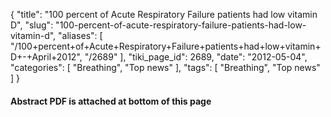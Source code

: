 {
    "title": "100 percent of Acute Respiratory Failure patients had low vitamin D",
    "slug": "100-percent-of-acute-respiratory-failure-patients-had-low-vitamin-d",
    "aliases": [
        "/100+percent+of+Acute+Respiratory+Failure+patients+had+low+vitamin+D+-+April+2012",
        "/2689"
    ],
    "tiki_page_id": 2689,
    "date": "2012-05-04",
    "categories": [
        "Breathing",
        "Top news"
    ],
    "tags": [
        "Breathing",
        "Top news"
    ]
}


#### Abstract PDF is attached at bottom of this page